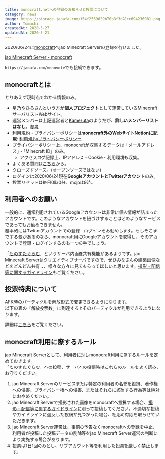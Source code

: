 ```yaml
---
title: monocraft.netへの登録のお知らせと投票について
category: news
image: https://storage.jaoafa.com/f54f2539629b70b8f3d78cc694236081.png
author: Tomachi
createdAt: 2020-6-27
updatedAt: 2020-7-21
---
```


2020/06/24に[monocraft](https://monocraft.net/)へjao Minecraft Serverの登録を行いました。

[jao Minecraft Server - monocraft](https://monocraft.net/servers/4ovU0v9PkdyJbNJVngf7)

`https://jaoafa.com/monovote`でも接続できます。

## monocraftとは

とりあえず現時点でわかる情報のみ。

- [星乃やひろさん](https://yahiro.me/)という方が**個人プロジェクト**として運営しているMinecraftサーバリストWebサイト。
- 運営メンバーは上記運営者と[Kamesuta](https://jaoafa.com/user/4f2a2943-2d95-4959-b53e-60cd86edd245)のようだが、**詳しいメンバーリストはなし**。[参考](https://twitter.com/monocraft_net/status/1261489406940086273)
- 利用規約・プライバシーポリシーは**monocraft外のWebサイトNotionに記載**: [利用規約/プライバシーポリシー](https://www.notion.so/13389c891f7e485488956016093d27ce)
- プライバシーポリシー上、monocraftが収集するデータは「メールアドレス」・「Minecraft ID」のみ。
  - アクセスログ記録上、IPアドレス・Cookie・利用環境も収集。
- よくある質問は[こちら](https://www.notion.so/FAQ-951362d8913b4493b391a8086645a8c0)から。
- クローズドソース。(オープンソースではない)
- ログインは2020/06/24現在**GoogleアカウントとTwitterアカウント**のみ。
- 投票リセットは毎日0時0分。mcjpは9時。

## 利用者へのお願い

一般的に、通常利用されているGoogleアカウントは非常に個人情報が詰まったアカウントです。このようなアカウントを紐づけすることはどのようなサービスであってもお勧めできません。  
基本的にはTwitterアカウントでの登録・ログインをお勧めします。もしそこまでする気があるのなら、monocraft用にGoogleアカウントを取得し、そのアカウントで登録・ログインするのも一つの手でしょう。

「[ものすたぐらむ](https://monocraft.net/photos)」というサーバ内画像共有機能があるようです。jao Minecraft Serverはクリエイティブサーバですので、ぜひみなさんの建築画像などをどんどん共有し、様々な方々に見てもらってほしいと思います。[撮影・配信等に関するガイドライン](/rule/guidelines/broadcast)もご覧ください。

## 投票特典について

AFK時のパーティクルを解放形式で変更できるようになります。  
以下の表の「解放投票数」に到達するとそのパーティクルが利用できるようになります。

詳細は[こちら](/server/specifications/vote)をご覧ください。

## monocraft利用に際するルール

jao Minecraft Serverとして、利用者に対しmonocraft利用に際するルールを定めておきます。  
「ものすたぐらむ」への投稿、サーバへの投票時はこれらのルールをよく読み、お守りください。

1. jao Minecraft Serverのサービスまたは特定の利用者の名誉を毀損、著作権への侵害、プライバシー権への侵害、またはそれらに該当する行為等は絶対におやめください。
2. jao Minecraft Serverで撮影された画像をmonocraftへ投稿する場合、[撮影・配信等に関するガイドライン](https://jaoafa.com/rule/management/livestream_post_guideline)に則って投稿してください。不適切な投稿やガイドラインに違反した投稿が見つかった場合、相応の対応を取らせていただきます。
3. jao Minecraft Server運営は、事前の予告なくmonocraftへの登録を中止、利用者が投稿した投稿データの削除等をjao Minecraft Server運営の判断により実施する場合があります。
4. 投票は1日1回のみとし、サブアカウント等を利用した投票を厳しく禁止します。
